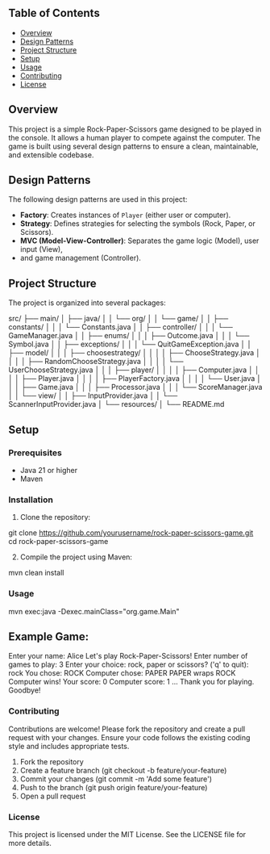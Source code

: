 ## Table of Contents

- [Overview](#overview)
- [Design Patterns](#design-patterns)
- [Project Structure](#project-structure)
- [Setup](#setup)
- [Usage](#usage)
- [Contributing](#contributing)
- [License](#license)

## Overview

This project is a simple Rock-Paper-Scissors game designed to be played in the console. It allows 
a human player to compete against the computer. The game is built using several design patterns 
to ensure a clean, maintainable, and extensible codebase.

## Design Patterns

The following design patterns are used in this project:

- **Factory**: Creates instances of `Player` (either user or computer).
- **Strategy**: Defines strategies for selecting the symbols (Rock, Paper, or Scissors).
- **MVC (Model-View-Controller)**: Separates the game logic (Model), user input (View), 
- and game management (Controller).

## Project Structure

The project is organized into several packages:

src/
├── main/
│ ├── java/
│ │ └── org/
│ │ └── game/
│ │ ├── constants/
│ │ │ └── Constants.java
│ │ ├── controller/
│ │ │ └── GameManager.java
│ │ ├── enums/
│ │ │ ├── Outcome.java
│ │ │ └── Symbol.java
│ │ ├── exceptions/
│ │ │ └── QuitGameException.java
│ │ ├── model/
│ │ │ ├── choosestrategy/
│ │ │ │ ├── ChooseStrategy.java
│ │ │ │ ├── RandomChooseStrategy.java
│ │ │ │ └── UserChooseStrategy.java
│ │ │ ├── player/
│ │ │ │ ├── Computer.java
│ │ │ │ ├── Player.java
│ │ │ │ ├── PlayerFactory.java
│ │ │ │ └── User.java
│ │ │ ├── Game.java
│ │ │ ├── Processor.java
│ │ │ └── ScoreManager.java
│ │ └── view/
│ │ ├── InputProvider.java
│ │ └── ScannerInputProvider.java
│ └── resources/
│ └── README.md


## Setup

### Prerequisites

- Java 21 or higher
- Maven

### Installation

1. Clone the repository:

git clone https://github.com/yourusername/rock-paper-scissors-game.git
cd rock-paper-scissors-game

2. Compile the project using Maven:

mvn clean install

### Usage

mvn exec:java -Dexec.mainClass="org.game.Main"

Example Game:
--------------
Enter your name: Alice
Let's play Rock-Paper-Scissors!
Enter number of games to play: 3
Enter your choice: rock, paper or scissors? ('q' to quit): rock
You chose: ROCK
Computer chose: PAPER
PAPER wraps ROCK
Computer wins!
Your score: 0
Computer score: 1
...
Thank you for playing. Goodbye!

### Contributing

Contributions are welcome! Please fork the repository and create a pull request with your changes. 
Ensure your code follows the existing coding style and includes appropriate tests.

1. Fork the repository
2. Create a feature branch (git checkout -b feature/your-feature)
3. Commit your changes (git commit -m 'Add some feature')
4. Push to the branch (git push origin feature/your-feature)
5. Open a pull request

### License

This project is licensed under the MIT License. See the LICENSE file for more details.